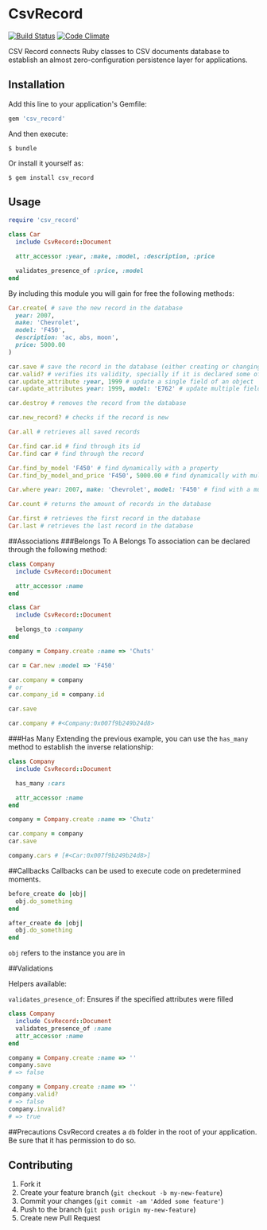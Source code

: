 # CsvRecord

[![Build Status](https://secure.travis-ci.org/lukasalexandre/csv_record.png)](http://travis-ci.org/lukasalexandre/csv_record) [![Code Climate](https://codeclimate.com/badge.png)](https://codeclimate.com/github/lukasalexandre/csv_record)

CSV Record connects Ruby classes to CSV documents database to establish an almost zero-configuration persistence layer for applications.

## Installation

Add this line to your application's Gemfile:

```ruby
gem 'csv_record'
```

And then execute:

```
$ bundle
```

Or install it yourself as:

```
$ gem install csv_record
```

## Usage

```ruby
require 'csv_record'

class Car
  include CsvRecord::Document

  attr_accessor :year, :make, :model, :description, :price

  validates_presence_of :price, :model
end
```

By including this module you will gain for free the following methods:

```ruby
Car.create( # save the new record in the database
  year: 2007,
  make: 'Chevrolet',
  model: 'F450',
  description: 'ac, abs, moon',
  price: 5000.00
)

car.save # save the record in the database (either creating or changing)
car.valid? # verifies its validity, specially if it is declared some of the available validators (e.x:validates_presence_of).
car.update_attribute :year, 1999 # update a single field of an object
car.update_attributes year: 1999, model: 'E762' # update multiple fields at the same time

car.destroy # removes the record from the database

car.new_record? # checks if the record is new

Car.all # retrieves all saved records

Car.find car.id # find through its id
Car.find car # find through the record

Car.find_by_model 'F450' # find dynamically with a property
Car.find_by_model_and_price 'F450', 5000.00 # find dynamically with multiple properties

Car.where year: 2007, make: 'Chevrolet', model: 'F450' # find with a multiple parameters hash

Car.count # returns the amount of records in the database

Car.first # retrieves the first record in the database
Car.last # retrieves the last record in the database
```

##Associations
###Belongs To
A Belongs To association can be declared through the following method:
```ruby
class Company
  include CsvRecord::Document

  attr_accessor :name
end

class Car
  include CsvRecord::Document

  belongs_to :company
end

company = Company.create :name => 'Chuts'

car = Car.new :model => 'F450'

car.company = company
# or
car.company_id = company.id

car.save

car.company # #<Company:0x007f9b249b24d8>
```

###Has Many
Extending the previous example, you can use the `has_many` method to establish the inverse relationship:
```ruby
class Company
  include CsvRecord::Document

  has_many :cars

  attr_accessor :name
end

company = Company.create :name => 'Chutz'

car.company = company
car.save

company.cars # [#<Car:0x007f9b249b24d8>]
```

##Callbacks
Callbacks can be used to execute code on predetermined moments.

```ruby
before_create do |obj|
  obj.do_something
end

after_create do |obj|
  obj.do_something
end
```
`obj` refers to the instance you are in

##Validations

Helpers available:

`validates_presence_of`: Ensures if the specified attributes were filled

```ruby
class Company
  include CsvRecord::Document
  validates_presence_of :name
  attr_accessor :name
end

company = Company.create :name => ''
company.save
# => false

company = Company.create :name => ''
company.valid?
# => false
company.invalid?
# => true

```

##Precautions
CsvRecord creates a `db` folder in the root of your application. Be sure that it has permission to do so.

## Contributing

1. Fork it
2. Create your feature branch (`git checkout -b my-new-feature`)
3. Commit your changes (`git commit -am 'Added some feature'`)
4. Push to the branch (`git push origin my-new-feature`)
5. Create new Pull Request

